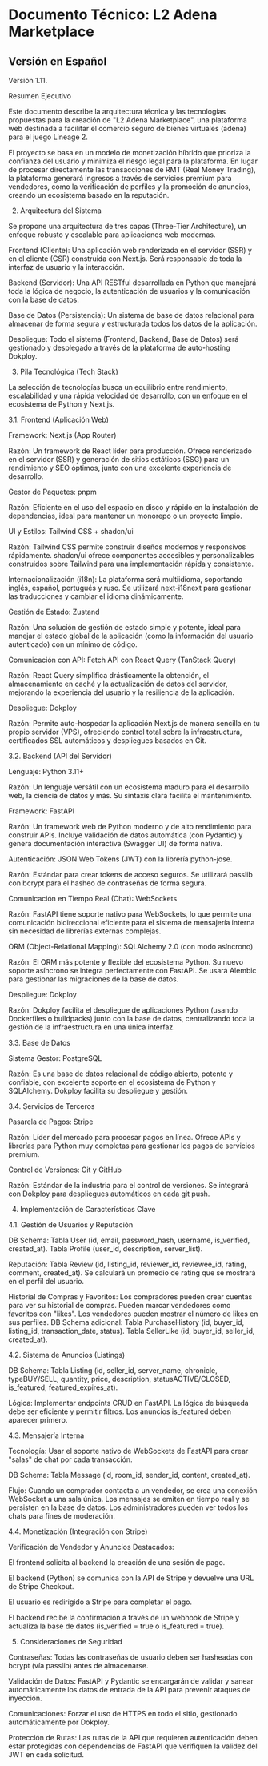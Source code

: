 # Documento Técnico: L2 Adena Marketplace

## Versión en Español

Versión 1.11.

Resumen Ejecutivo

Este documento describe la arquitectura técnica y las tecnologías propuestas para la creación de "L2 Adena Marketplace", una plataforma web destinada a facilitar el comercio seguro de bienes virtuales (adena) para el juego Lineage 2.

El proyecto se basa en un modelo de monetización híbrido que prioriza la confianza del usuario y minimiza el riesgo legal para la plataforma. En lugar de procesar directamente las transacciones de RMT (Real Money Trading), la plataforma generará ingresos a través de servicios premium para vendedores, como la verificación de perfiles y la promoción de anuncios, creando un ecosistema basado en la reputación.

2. Arquitectura del Sistema

Se propone una arquitectura de tres capas (Three-Tier Architecture), un enfoque robusto y escalable para aplicaciones web modernas.

Frontend (Cliente): Una aplicación web renderizada en el servidor (SSR) y en el cliente (CSR) construida con Next.js. Será responsable de toda la interfaz de usuario y la interacción.

Backend (Servidor): Una API RESTful desarrollada en Python que manejará toda la lógica de negocio, la autenticación de usuarios y la comunicación con la base de datos.

Base de Datos (Persistencia): Un sistema de base de datos relacional para almacenar de forma segura y estructurada todos los datos de la aplicación.

Despliegue: Todo el sistema (Frontend, Backend, Base de Datos) será gestionado y desplegado a través de la plataforma de auto-hosting Dokploy.

3. Pila Tecnológica (Tech Stack)

La selección de tecnologías busca un equilibrio entre rendimiento, escalabilidad y una rápida velocidad de desarrollo, con un enfoque en el ecosistema de Python y Next.js.

3.1. Frontend (Aplicación Web)

Framework: Next.js (App Router)

Razón: Un framework de React líder para producción. Ofrece renderizado en el servidor (SSR) y generación de sitios estáticos (SSG) para un rendimiento y SEO óptimos, junto con una excelente experiencia de desarrollo.

Gestor de Paquetes: pnpm

Razón: Eficiente en el uso del espacio en disco y rápido en la instalación de dependencias, ideal para mantener un monorepo o un proyecto limpio.

UI y Estilos: Tailwind CSS + shadcn/ui

Razón: Tailwind CSS permite construir diseños modernos y responsivos rápidamente. shadcn/ui ofrece componentes accesibles y personalizables construidos sobre Tailwind para una implementación rápida y consistente.

Internacionalización (i18n): La plataforma será multiidioma, soportando inglés, español, portugués y ruso. Se utilizará next-i18next para gestionar las traducciones y cambiar el idioma dinámicamente.

Gestión de Estado: Zustand

Razón: Una solución de gestión de estado simple y potente, ideal para manejar el estado global de la aplicación (como la información del usuario autenticado) con un mínimo de código.

Comunicación con API: Fetch API con React Query (TanStack Query)

Razón: React Query simplifica drásticamente la obtención, el almacenamiento en caché y la actualización de datos del servidor, mejorando la experiencia del usuario y la resiliencia de la aplicación.

Despliegue: Dokploy

Razón: Permite auto-hospedar la aplicación Next.js de manera sencilla en tu propio servidor (VPS), ofreciendo control total sobre la infraestructura, certificados SSL automáticos y despliegues basados en Git.

3.2. Backend (API del Servidor)

Lenguaje: Python 3.11+

Razón: Un lenguaje versátil con un ecosistema maduro para el desarrollo web, la ciencia de datos y más. Su sintaxis clara facilita el mantenimiento.

Framework: FastAPI

Razón: Un framework web de Python moderno y de alto rendimiento para construir APIs. Incluye validación de datos automática (con Pydantic) y genera documentación interactiva (Swagger UI) de forma nativa.

Autenticación: JSON Web Tokens (JWT) con la librería python-jose.

Razón: Estándar para crear tokens de acceso seguros. Se utilizará passlib con bcrypt para el hasheo de contraseñas de forma segura.

Comunicación en Tiempo Real (Chat): WebSockets

Razón: FastAPI tiene soporte nativo para WebSockets, lo que permite una comunicación bidireccional eficiente para el sistema de mensajería interna sin necesidad de librerías externas complejas.

ORM (Object-Relational Mapping): SQLAlchemy 2.0 (con modo asíncrono)

Razón: El ORM más potente y flexible del ecosistema Python. Su nuevo soporte asíncrono se integra perfectamente con FastAPI. Se usará Alembic para gestionar las migraciones de la base de datos.

Despliegue: Dokploy

Razón: Dokploy facilita el despliegue de aplicaciones Python (usando Dockerfiles o buildpacks) junto con la base de datos, centralizando toda la gestión de la infraestructura en una única interfaz.

3.3. Base de Datos

Sistema Gestor: PostgreSQL

Razón: Es una base de datos relacional de código abierto, potente y confiable, con excelente soporte en el ecosistema de Python y SQLAlchemy. Dokploy facilita su despliegue y gestión.

3.4. Servicios de Terceros

Pasarela de Pagos: Stripe

Razón: Líder del mercado para procesar pagos en línea. Ofrece APIs y librerías para Python muy completas para gestionar los pagos de servicios premium.

Control de Versiones: Git y GitHub

Razón: Estándar de la industria para el control de versiones. Se integrará con Dokploy para despliegues automáticos en cada git push.

4. Implementación de Características Clave

4.1. Gestión de Usuarios y Reputación

DB Schema: Tabla User (id, email, password_hash, username, is_verified, created_at). Tabla Profile (user_id, description, server_list).

Reputación: Tabla Review (id, listing_id, reviewer_id, reviewee_id, rating, comment, created_at). Se calculará un promedio de rating que se mostrará en el perfil del usuario.

Historial de Compras y Favoritos: Los compradores pueden crear cuentas para ver su historial de compras. Pueden marcar vendedores como favoritos con "likes". Los vendedores pueden mostrar el número de likes en sus perfiles. DB Schema adicional: Tabla PurchaseHistory (id, buyer_id, listing_id, transaction_date, status). Tabla SellerLike (id, buyer_id, seller_id, created_at).

4.2. Sistema de Anuncios (Listings)

DB Schema: Tabla Listing (id, seller_id, server_name, chronicle, typeBUY/SELL, quantity, price, description, statusACTIVE/CLOSED, is_featured, featured_expires_at).

Lógica: Implementar endpoints CRUD en FastAPI. La lógica de búsqueda debe ser eficiente y permitir filtros. Los anuncios is_featured deben aparecer primero.

4.3. Mensajería Interna

Tecnología: Usar el soporte nativo de WebSockets de FastAPI para crear "salas" de chat por cada transacción.

DB Schema: Tabla Message (id, room_id, sender_id, content, created_at).

Flujo: Cuando un comprador contacta a un vendedor, se crea una conexión WebSocket a una sala única. Los mensajes se emiten en tiempo real y se persisten en la base de datos. Los administradores pueden ver todos los chats para fines de moderación.

4.4. Monetización (Integración con Stripe)

Verificación de Vendedor y Anuncios Destacados:

El frontend solicita al backend la creación de una sesión de pago.

El backend (Python) se comunica con la API de Stripe y devuelve una URL de Stripe Checkout.

El usuario es redirigido a Stripe para completar el pago.

El backend recibe la confirmación a través de un webhook de Stripe y actualiza la base de datos (is_verified = true o is_featured = true).

5. Consideraciones de Seguridad

Contraseñas: Todas las contraseñas de usuario deben ser hasheadas con bcrypt (vía passlib) antes de almacenarse.

Validación de Datos: FastAPI y Pydantic se encargarán de validar y sanear automáticamente los datos de entrada de la API para prevenir ataques de inyección.

Comunicaciones: Forzar el uso de HTTPS en todo el sitio, gestionado automáticamente por Dokploy.

Protección de Rutas: Las rutas de la API que requieren autenticación deben estar protegidas con dependencias de FastAPI que verifiquen la validez del JWT en cada solicitud.
